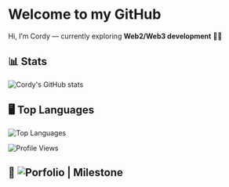 # Welcome to my GitHub
Hi, I’m Cordy — currently exploring **Web2/Web3 development** 🚀🚀

## 📊 Stats
![Cordy's GitHub stats](https://github-readme-stats.vercel.app/api?username=cordy-fullstack&show_icons=true&theme=dark)

## 🖥️ Top Languages
![Top Languages](https://github-readme-stats.vercel.app/api/top-langs/?username=cordy-fullstack&layout=compact&theme=dark)

![Profile Views](https://komarev.com/ghpvc/?username=cordy-fullstack&color=blue)

## 🔗 ![Porfolio](https://portfolio-five-umber-jl2hcp0bpp.vercel.app/) | Milestone
